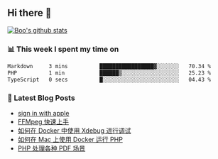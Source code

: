 ## Hi there 👋

[![Boo's github stats](https://github-readme-stats.vercel.app/api?username=0xAiKang)](https://github.com/anuraghazra/github-readme-stats)

<!-- [![Most Used Langs](https://github-readme-stats.vercel.app/api/top-langs/?username=0xAiKang)](https://github.com/anuraghazra/github-readme-stats) -->

### 📊 This week I spent my time on
<!--START_SECTION:waka-->

```txt
Markdown     3 mins          █████████████████▓░░░░░░░   70.34 %
PHP          1 min           ██████▒░░░░░░░░░░░░░░░░░░   25.23 %
TypeScript   0 secs          █░░░░░░░░░░░░░░░░░░░░░░░░   04.43 %
```

<!--END_SECTION:waka-->

### 📕 Latest Blog Posts
<!-- BLOG-POST-LIST:START -->
- [sign in with apple](https://www.0x2beace.com/sign-in-with-apple/)
- [FFMpeg 快速上手](https://www.0x2beace.com/ffmpeg-quick-start/)
- [如何在 Docker 中使用 Xdebug 进行调试](https://www.0x2beace.com/how-to-debug-with-xdebug-in-docker/)
- [如何在 Mac 上使用 Docker 运行 PHP](https://www.0x2beace.com/how-to-run-php-with-docker-on-mac/)
- [PHP 处理各种 PDF 场景](https://www.0x2beace.com/php-handles-various-pdf-scenarios/)
<!-- BLOG-POST-LIST:END -->

